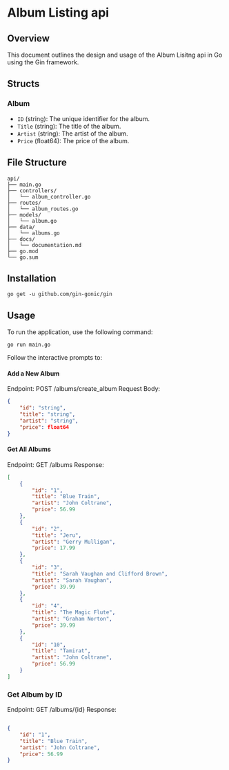 # Album Listing api

## Overview

This document outlines the design and usage of the Album Lisitng api in Go using the Gin framework. 

## Structs

### Album

- `ID` (string): The unique identifier for the album.
- `Title` (string): The title of the album.
- `Artist` (string): The artist of the album.
- `Price` (float64): The price of the album.

## File Structure

```plaintext
api/
├── main.go
├── controllers/
│   └── album_controller.go
├── routes/
│   └── album_routes.go
├── models/
│   └── album.go
├── data/
│   └── albums.go
├── docs/
│   └── documentation.md
├── go.mod
└── go.sum
```
## Installation
```
go get -u github.com/gin-gonic/gin
```
## Usage
To run the application, use the following command:

```
go run main.go
```
Follow the interactive prompts to:

#### Add a New Album
Endpoint: POST /albums/create_album
Request Body:
```json
{
    "id": "string",
    "title": "string",
    "artist": "string",
    "price": float64
}
```

#### Get All Albums
Endpoint: GET /albums
Response:

```json
[
    {
        "id": "1",
        "title": "Blue Train",
        "artist": "John Coltrane",
        "price": 56.99
    },
    {
        "id": "2",
        "title": "Jeru",
        "artist": "Gerry Mulligan",
        "price": 17.99
    },
    {
        "id": "3",
        "title": "Sarah Vaughan and Clifford Brown",
        "artist": "Sarah Vaughan",
        "price": 39.99
    },
    {
        "id": "4",
        "title": "The Magic Flute",
        "artist": "Graham Norton",
        "price": 39.99
    },
    {
        "id": "10",
        "title": "Tamirat",
        "artist": "John Coltrane",
        "price": 56.99
    }
]

```
### Get Album by ID
Endpoint: GET /albums/{id}
Response:
```json

{
    "id": "1",
    "title": "Blue Train",
    "artist": "John Coltrane",
    "price": 56.99
}
```







